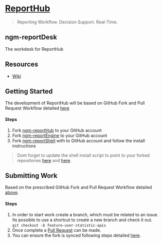 # [ReportHub](http://reporthub.immap.org)

> Reporting Workflow. Decision Support. Real-Time.

## ngm-reportDesk
The workdesk for ReportHub

## Resources
* [Wiki](https://github.com/pfitzpaddy/ngm-reportDesk/wiki)

## Getting Started

The development of ReportHub will be based on GitHub Fork and Pull Request Workflow detailed [here](https://gist.github.com/Chaser324/ce0505fbed06b947d962)

#### Steps 
  1. Fork [ngm-reportHub](https://github.com/pfitzpaddy/ngm-reportHub) to your GitHub account
  2. Fork [ngm-reportEngine](https://github.com/pfitzpaddy/ngm-reportEngine) to your GitHub account
  3. Fork [ngm-reportShell](https://github.com/pfitzpaddy/reportShell) with to GitHub account and follow the install instructions
    
> Dont forget to update the shell install script to point to your forked repositories [here](https://github.com/pfitzpaddy/ngm-reportShell/blob/master/ngm-reporthub.shell.build.sh#L163) and [here](https://github.com/pfitzpaddy/ngm-reportShell/blob/master/ngm-reporthub.shell.build.sh#L182).

## Submitting Work

Based on the prescribed GitHub Fork and Pull Request Workflow detailed [above](https://gist.github.com/Chaser324/ce0505fbed06b947d962).

#### Steps 

  1. In order to start work create a branch, which must be related to an issue. Its possible to use a shortcut to create a new branch and check it out.
  `git checkout -b feature-user-statistic-apis`
  2. Once complete a [Pull Request](https://help.github.com/articles/about-pull-requests/) can be made.
  3. You can ensure the fork is synced following steps detailed [here](https://help.github.com/articles/syncing-a-fork/).
